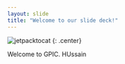 ```yaml
---
layout: slide
title: "Welcome to our slide deck!"
---
```


![jetpacktocat](https://octodex.github.com/images/jetpacktocat.png)
{: .center}

Welcome to GPIC.
HUssain
